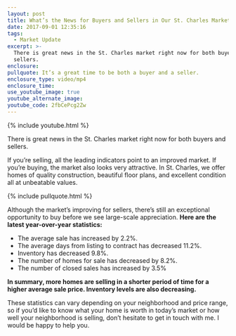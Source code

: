 ```yaml
---
layout: post
title: What’s the News for Buyers and Sellers in Our St. Charles Market?
date: 2017-09-01 12:35:16
tags:
  - Market Update
excerpt: >-
  There is great news in the St. Charles market right now for both buyers and
  sellers.
enclosure:
pullquote: It’s a great time to be both a buyer and a seller.
enclosure_type: video/mp4
enclosure_time:
use_youtube_image: true
youtube_alternate_image:
youtube_code: 2fbCePcg2Zw
---
```



{% include youtube.html %}

There is great news in the St. Charles market right now for both buyers and sellers.

If you’re selling, all the leading indicators point to an improved market. If you’re buying, the market also looks very attractive. In St. Charles, we offer homes of quality construction, beautiful floor plans, and excellent condition all at unbeatable values.

{% include pullquote.html %}

Although the market’s improving for sellers, there’s still an exceptional opportunity to buy before we see large-scale appreciation. **Here are the latest year-over-year statistics:**

* The average sale has increased by 2.2%.
* The average days from listing to contract has decreased 11.2%.
* Inventory has decreased 9.8%.
* The number of homes for sale has decreased by 8.2%.
* The number of closed sales has increased by 3.5%

**In summary, more homes are selling in a shorter period of time for a higher average sale price. Inventory levels are also decreasing.**

These statistics can vary depending on your neighborhood and price range, so if you’d like to know what your home is worth in today’s market or how well your neighborhood is selling, don’t hesitate to get in touch with me. I would be happy to help you.